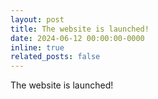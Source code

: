 ```yaml
---
layout: post
title: The website is launched!
date: 2024-06-12 00:00:00-0000
inline: true
related_posts: false
---
```


The website is launched!